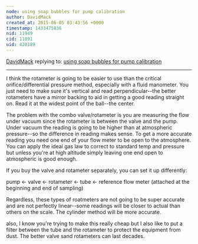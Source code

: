 ```yaml
---
node: using soap bubbles for pump calibration
author: DavidMack
created_at: 2015-06-05 03:43:56 +0000
timestamp: 1433475836
nid: 11949
cid: 11891
uid: 420189
---
```




[DavidMack](../profile/DavidMack) replying to: [using soap bubbles for pump calibration](../notes/mathew/06-04-2015/using-soap-bubbles-for-pump-calibration)

----
I think the rotameter is going to be easier to use than the critical orifice/differential pressure method, especially with a fluid manometer.  You just need to make sure it's vertical and read perpendicular--the better rotameters have a mirror backing to aid in getting a good reading straight on.  Read it at the widest point of the ball--the center.

The problem with the combo valve/rotameter is you are measuring the flow under vacuum since the rotameter is between the valve and the pump.  Under vacuum the reading is going to be higher than at atmospheric pressure--so the difference in reading makes sense.  To get a more accurate reading you need one end of your flow meter to be open to the atmosphere.  You can apply the ideal gas law to correct to standard temp and pressure but unless you're at high altitude simply leaving one end open to atmospheric is good enough.   

If you buy the valve and rotameter separately, you can set it up differently: 

pump <- valve <- rotameter <- tube <- reference flow meter (attached at the beginning and end of sampling)

Regardless, these types of roatmeters are not going to be super accurate and are not perfectly linear--some readings will be closer to actual than others on the scale.  The cylinder method will be more accurate.

also, I know you're trying to make this really cheap but I also like to put a filter between the tube and the rotameter to protect the equipment from dust.  The better valve sand rotameters can last decades.